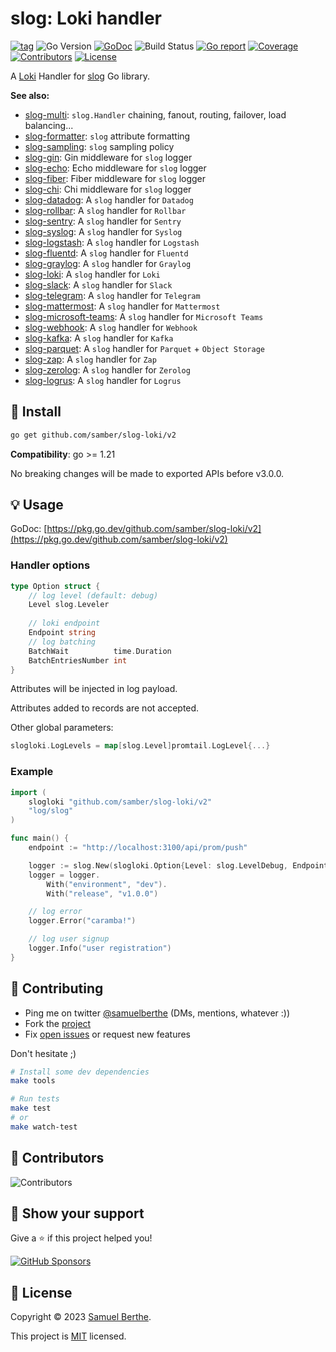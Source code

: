 
# slog: Loki handler

[![tag](https://img.shields.io/github/tag/samber/slog-loki.svg)](https://github.com/samber/slog-loki/releases)
![Go Version](https://img.shields.io/badge/Go-%3E%3D%201.21-%23007d9c)
[![GoDoc](https://godoc.org/github.com/samber/slog-loki?status.svg)](https://pkg.go.dev/github.com/samber/slog-loki)
![Build Status](https://github.com/samber/slog-loki/actions/workflows/test.yml/badge.svg)
[![Go report](https://goreportcard.com/badge/github.com/samber/slog-loki)](https://goreportcard.com/report/github.com/samber/slog-loki)
[![Coverage](https://img.shields.io/codecov/c/github/samber/slog-loki)](https://codecov.io/gh/samber/slog-loki)
[![Contributors](https://img.shields.io/github/contributors/samber/slog-loki)](https://github.com/samber/slog-loki/graphs/contributors)
[![License](https://img.shields.io/github/license/samber/slog-loki)](./LICENSE)

A [Loki](https://grafana.com/oss/loki/) Handler for [slog](https://pkg.go.dev/log/slog) Go library.

**See also:**

- [slog-multi](https://github.com/samber/slog-multi): `slog.Handler` chaining, fanout, routing, failover, load balancing...
- [slog-formatter](https://github.com/samber/slog-formatter): `slog` attribute formatting
- [slog-sampling](https://github.com/samber/slog-sampling): `slog` sampling policy
- [slog-gin](https://github.com/samber/slog-gin): Gin middleware for `slog` logger
- [slog-echo](https://github.com/samber/slog-echo): Echo middleware for `slog` logger
- [slog-fiber](https://github.com/samber/slog-fiber): Fiber middleware for `slog` logger
- [slog-chi](https://github.com/samber/slog-chi): Chi middleware for `slog` logger
- [slog-datadog](https://github.com/samber/slog-datadog): A `slog` handler for `Datadog`
- [slog-rollbar](https://github.com/samber/slog-rollbar): A `slog` handler for `Rollbar`
- [slog-sentry](https://github.com/samber/slog-sentry): A `slog` handler for `Sentry`
- [slog-syslog](https://github.com/samber/slog-syslog): A `slog` handler for `Syslog`
- [slog-logstash](https://github.com/samber/slog-logstash): A `slog` handler for `Logstash`
- [slog-fluentd](https://github.com/samber/slog-fluentd): A `slog` handler for `Fluentd`
- [slog-graylog](https://github.com/samber/slog-graylog): A `slog` handler for `Graylog`
- [slog-loki](https://github.com/samber/slog-loki): A `slog` handler for `Loki`
- [slog-slack](https://github.com/samber/slog-slack): A `slog` handler for `Slack`
- [slog-telegram](https://github.com/samber/slog-telegram): A `slog` handler for `Telegram`
- [slog-mattermost](https://github.com/samber/slog-mattermost): A `slog` handler for `Mattermost`
- [slog-microsoft-teams](https://github.com/samber/slog-microsoft-teams): A `slog` handler for `Microsoft Teams`
- [slog-webhook](https://github.com/samber/slog-webhook): A `slog` handler for `Webhook`
- [slog-kafka](https://github.com/samber/slog-kafka): A `slog` handler for `Kafka`
- [slog-parquet](https://github.com/samber/slog-parquet): A `slog` handler for `Parquet` + `Object Storage`
- [slog-zap](https://github.com/samber/slog-zap): A `slog` handler for `Zap`
- [slog-zerolog](https://github.com/samber/slog-zerolog): A `slog` handler for `Zerolog`
- [slog-logrus](https://github.com/samber/slog-logrus): A `slog` handler for `Logrus`

## 🚀 Install

```sh
go get github.com/samber/slog-loki/v2
```

**Compatibility**: go >= 1.21

No breaking changes will be made to exported APIs before v3.0.0.

## 💡 Usage

GoDoc: [https://pkg.go.dev/github.com/samber/slog-loki/v2](https://pkg.go.dev/github.com/samber/slog-loki/v2)

### Handler options

```go
type Option struct {
	// log level (default: debug)
	Level slog.Leveler
	
	// loki endpoint
	Endpoint string
	// log batching
	BatchWait          time.Duration
	BatchEntriesNumber int
}
```

Attributes will be injected in log payload.

Attributes added to records are not accepted.

Other global parameters:

```go
slogloki.LogLevels = map[slog.Level]promtail.LogLevel{...}
```

### Example

```go
import (
	slogloki "github.com/samber/slog-loki/v2"
	"log/slog"
)

func main() {
	endpoint := "http://localhost:3100/api/prom/push"

	logger := slog.New(slogloki.Option{Level: slog.LevelDebug, Endpoint: endpoint}.NewLokiHandler())
	logger = logger.
		With("environment", "dev").
		With("release", "v1.0.0")

	// log error
	logger.Error("caramba!")

	// log user signup
	logger.Info("user registration")
}
```

## 🤝 Contributing

- Ping me on twitter [@samuelberthe](https://twitter.com/samuelberthe) (DMs, mentions, whatever :))
- Fork the [project](https://github.com/samber/slog-loki)
- Fix [open issues](https://github.com/samber/slog-loki/issues) or request new features

Don't hesitate ;)

```bash
# Install some dev dependencies
make tools

# Run tests
make test
# or
make watch-test
```

## 👤 Contributors

![Contributors](https://contrib.rocks/image?repo=samber/slog-loki)

## 💫 Show your support

Give a ⭐️ if this project helped you!

[![GitHub Sponsors](https://img.shields.io/github/sponsors/samber?style=for-the-badge)](https://github.com/sponsors/samber)

## 📝 License

Copyright © 2023 [Samuel Berthe](https://github.com/samber).

This project is [MIT](./LICENSE) licensed.
